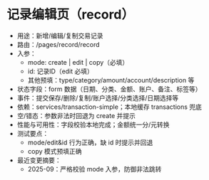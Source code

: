 # 记录编辑页（record）

- 用途：新增/编辑/复制交易记录
- 路由：/pages/record/record
- 入参：
  - mode: create | edit | copy（必填）
  - id: 记录ID（edit 必填）
  - 其他预填：type/category/amount/account/description 等
- 状态字段：form 数据（日期、分类、金额、账户、备注、标签等）
- 事件：提交保存/删除/复制/账户选择/分类选择/日期选择等
- 依赖：services/transaction-simple；本地缓存 transactions 兜底
- 空/错态：参数非法时回退为 create 并提示
- 性能与可用性：字段校验本地完成；金额统一分/元转换
- 测试要点：
  - mode/edit&id 行为正确，缺 id 时提示并回退
  - copy 模式预填正确
- 最近变更摘要：
  - 2025-09：严格校验 mode 入参，防御非法跳转